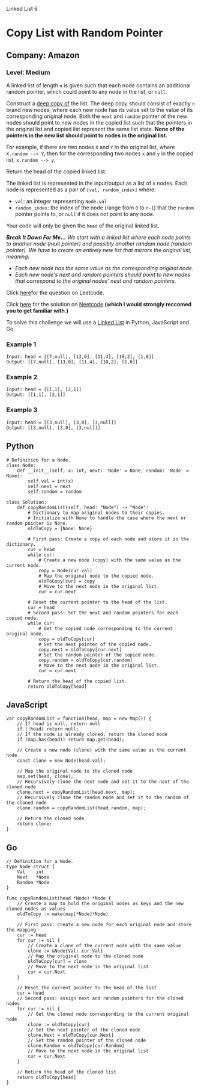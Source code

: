 Linked List 6
# Copy List with Random Pointer
## Company: Amazon
### Level: Medium

A linked list of length `n` is given such that each node contains an additional random pointer, which could point to any node in the list, or `null`.

Construct a [deep copy of](https://en.wikipedia.org/wiki/Object_copying#Deep_copy) the list. The deep copy should consist of exactly `n` brand new nodes, where each new node has its value set to the value of its corresponding original node. Both the `next` and `random` pointer of the new nodes should point to new nodes in the copied list such that the pointers in the original list and copied list represent the same list state. **None of the pointers in the new list should point to nodes in the original list.**

For example, if there are two nodes `X` and `Y` in the original list, where `X.random --> Y`, then for the corresponding two nodes `x` and `y` in the copied list, `x.random --> y`.

Return the head of the copied linked list.

The linked list is represented in the input/output as a list of `n` nodes. Each node is represented as a pair of `[val, random_index]` where:

- `val`: an integer representing `Node.val`
- `random_index`: the index of the node (range from `0` to `n-1`) that the `random` pointer points to, or `null` if it does not point to any node.

Your code will only be given the `head` of the original linked list.

***Break It Down For Me...***
*We start with a linked list where each node points to another node (next pointer) and possibly another random node (random pointer).*
*We have to create an entirely new list that mirrors the original list, meaning:*
- *Each new node has the same value as the corresponding original node.*
- *Each new node's next and random pointers should point to new nodes that correspond to the original nodes' next and random pointers.*

Click [here](https://leetcode.com/problems/copy-list-with-random-pointer/description/)for the question on Leetcode.

Click [here](https://www.youtube.com/watch?v=5Y2EiZST97Y) for the solution on [Neetcode](https://neetcode.io/) **(which I would strongly reccomed you to get familiar with.)**

To solve this challenge we will use a [Linked List](https://www.geeksforgeeks.org/introduction-to-linked-list-data-structure-and-algorithm-tutorial/) in Python, JavaScript and Go.

### Example 1
```
Input: head = [[7,null], [13,0], [11,4], [10,2], [1,0]]
Output: [[7,null], [13,0], [11,4], [10,2], [1,0]]
```

### Example 2
```
Input: head = [[1,1], [2,1]]
Output: [[1,1], [2,1]]
```

### Example 3
```
Input: head = [[3,null], [3,0], [3,null]]
Output: [[3,null], [3,0], [3,null]]
```

## Python
```
# Definition for a Node.
class Node:
    def __init__(self, x: int, next: 'Node' = None, random: 'Node' = None):
        self.val = int(x)
        self.next = next
        self.random = random

class Solution:
    def copyRandomList(self, head: "Node") -> "Node":
        # Dictionary to map original nodes to their copies.
        # Initialize with None to handle the case where the next or random pointer is None.
        oldToCopy = {None: None}

        # First pass: Create a copy of each node and store it in the dictionary.
        cur = head
        while cur:
            # Create a new node (copy) with the same value as the current node.
            copy = Node(cur.val)
            # Map the original node to the copied node.
            oldToCopy[cur] = copy
            # Move to the next node in the original list.
            cur = cur.next

        # Reset the current pointer to the head of the list.
        cur = head
        # Second pass: Set the next and random pointers for each copied node.
        while cur:
            # Get the copied node corresponding to the current original node.
            copy = oldToCopy[cur]
            # Set the next pointer of the copied node.
            copy.next = oldToCopy[cur.next]
            # Set the random pointer of the copied node.
            copy.random = oldToCopy[cur.random]
            # Move to the next node in the original list.
            cur = cur.next

        # Return the head of the copied list.
        return oldToCopy[head]
```

## JavaScript
```
var copyRandomList = function(head, map = new Map()) {
    // If head is null, return null
    if (!head) return null;
    // If the node is already cloned, return the cloned node
    if (map.has(head)) return map.get(head);

    // Create a new node (clone) with the same value as the current node
    const clone = new Node(head.val);

    // Map the original node to the cloned node
    map.set(head, clone);
    // Recursively clone the next node and set it to the next of the cloned node
    clone.next = copyRandomList(head.next, map);
    // Recursively clone the random node and set it to the random of the cloned node
    clone.random = copyRandomList(head.random, map);

    // Return the cloned node
    return clone;
}
```

## Go
```
// Definition for a Node.
type Node struct {
    Val    int
    Next   *Node
    Random *Node
}

func copyRandomList(head *Node) *Node {
    // Create a map to hold the original nodes as keys and the new cloned nodes as values
    oldToCopy := make(map[*Node]*Node)
    
    // First pass: create a new node for each original node and store the mapping
    cur := head
    for cur != nil {
        // Create a clone of the current node with the same value
        clone := &Node{Val: cur.Val}
        // Map the original node to the cloned node
        oldToCopy[cur] = clone
        // Move to the next node in the original list
        cur = cur.Next
    }

    // Reset the current pointer to the head of the list
    cur = head
    // Second pass: assign next and random pointers for the cloned nodes
    for cur != nil {
        // Get the cloned node corresponding to the current original node
        clone := oldToCopy[cur]
        // Set the next pointer of the cloned node
        clone.Next = oldToCopy[cur.Next]
        // Set the random pointer of the cloned node
        clone.Random = oldToCopy[cur.Random]
        // Move to the next node in the original list
        cur = cur.Next
    }

    // Return the head of the cloned list
    return oldToCopy[head]
}
```